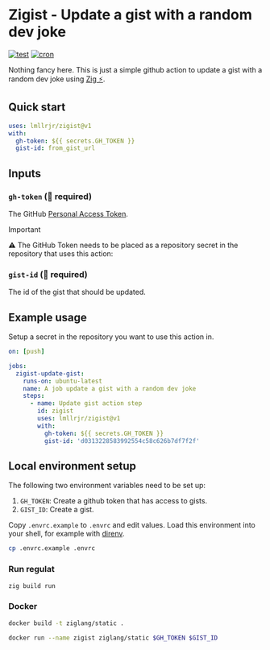 # Zigist - Update a gist with a random dev joke
[![test](https://github.com/lmllrjr/zigist/actions/workflows/test.yaml/badge.svg)](https://github.com/lmllrjr/zigist/actions/workflows/test.yaml) [![cron](https://github.com/lmllrjr/zigist/actions/workflows/cron.yaml/badge.svg)](https://github.com/lmllrjr/zigist/actions/workflows/cron.yaml)

Nothing fancy here. This is just a simple github action to update a gist with a random dev joke using [Zig ⚡️](https://github.com/ziglang/zig).

## Quick start
```yaml
uses: lmllrjr/zigist@v1
with:
  gh-token: ${{ secrets.GH_TOKEN }}
  gist-id: from_gist_url
```

## Inputs
### `gh-token` (🚨 required)
The GitHub [Personal Access Token](https://docs.github.com/en/enterprise-server@3.9/authentication/keeping-your-account-and-data-secure/managing-your-personal-access-tokens).

> [!IMPORTANT]
> ⚠️ The GitHub Token needs to be placed as a repository secret in the repository that uses this action:

### `gist-id` (🚨 required)
The id of the gist that should be updated.

## Example usage
Setup a secret in the repository you want to use this action in.

```yaml
on: [push]

jobs:
  zigist-update-gist:
    runs-on: ubuntu-latest
    name: A job update a gist with a random dev joke
    steps:
      - name: Update gist action step
        id: zigist
        uses: lmllrjr/zigist@v1
        with:
          gh-token: ${{ secrets.GH_TOKEN }}
          gist-id: 'd0313228583992554c58c626b7df7f2f'
```

## Local environment setup
The following two environment variables need to be set up:
1. `GH_TOKEN`: Create a github token that has access to gists.
2. `GIST_ID`: Create a gist.

Copy `.envrc.example` to `.envrc` and edit values. Load this environment into your shell, for example with [direnv](https://direnv.net/).
```sh
cp .envrc.example .envrc
```

### Run regulat
```sh
zig build run
```

### Docker
```sh
docker build -t ziglang/static .
```

```sh
docker run --name zigist ziglang/static $GH_TOKEN $GIST_ID
```
